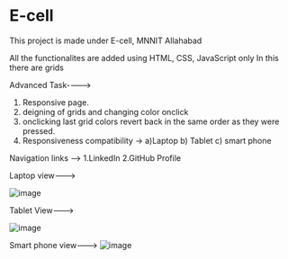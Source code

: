 # E-cell
This project is made under E-cell, MNNIT Allahabad

All the functionalites are added using HTML, CSS, JavaScript only
In this there are grids 

Advanced Task---->
  1. Responsive page.
  2. deigning of grids and changing color onclick
  3. onclicking last grid colors revert back in the same order as they were pressed.
  4. Responsiveness compatibility -> a)Laptop  b) Tablet  c) smart phone

Navigation links --> 1.LinkedIn
                    2.GitHub Profile

Laptop view--->
          

  ![image](https://github.com/Shivansh-243/E-cell/assets/125989942/8cbed1f1-252e-487e-9d7e-e11ba189fa25)

Tablet View--->

  ![image](https://github.com/Shivansh-243/E-cell/assets/125989942/fba1ef14-a59a-46df-ac05-5e776860ada2)

Smart phone view--->
  ![image](https://github.com/Shivansh-243/E-cell/assets/125989942/2547f070-e296-4cd5-93e9-b89a772a724c)


